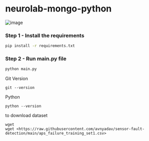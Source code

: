 # neurolab-mongo-python

![image](https://user-images.githubusercontent.com/57321948/196933065-4b16c235-f3b9-4391-9cfe-4affcec87c35.png)

### Step 1 - Install the requirements

```bash
pip install -r requirements.txt
```

### Step 2 - Run main.py file

```bash
python main.py
```

Git Version
```
git --version
```

Python 
```
python --version
```

to download dataset
```
wget 
wget <https://raw.githubusercontent.com/avnyadav/sensor-fault-detection/main/aps_failure_training_set1.csv>

```

